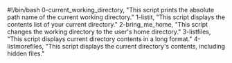 #!/bin/bash
0-current_working_directory, "This script prints the absolute path name of the current working directory."
1-listit, "This script displays the contents list of your current directory."
2-bring_me_home, "This script changes the working directory to the user's home directory."
3-listfiles, "This script displays current directory contents in a long format."
4-listmorefiles, "This script displays the current directory's contents, including hidden files."
